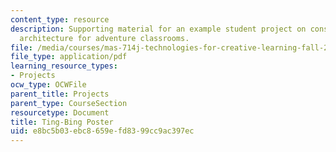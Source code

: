 ```yaml
---
content_type: resource
description: Supporting material for an example student project on constructionist
  architecture for adventure classrooms.
file: /media/courses/mas-714j-technologies-for-creative-learning-fall-2009/e8bc5b03ebc8659efd8399cc9ac397ec_MITMAS_714JF09_proj2_postr.pdf
file_type: application/pdf
learning_resource_types:
- Projects
ocw_type: OCWFile
parent_title: Projects
parent_type: CourseSection
resourcetype: Document
title: Ting-Bing Poster
uid: e8bc5b03-ebc8-659e-fd83-99cc9ac397ec
---
```

